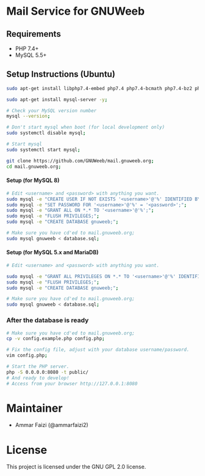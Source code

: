 # Mail Service for GNUWeeb

## Requirements
- PHP 7.4+
- MySQL 5.5+

## Setup Instructions (Ubuntu)
```sh
sudo apt-get install libphp7.4-embed php7.4 php7.4-bcmath php7.4-bz2 php7.4-cgi php7.4-cli php7.4-common php7.4-curl php7.4-dba php7.4-dev php7.4-enchant php7.4-gd php7.4-gmp php7.4-imap php7.4-interbase php7.4-intl php7.4-json php7.4-ldap php7.4-mbstring php7.4-mysql php7.4-opcache php7.4-readline php7.4-snmp php7.4-soap php7.4-sybase php7.4-tidy php7.4-xml php7.4-xmlrpc php7.4-xsl php7.4-zip -y

sudo apt-get install mysql-server -y;

# Check your MySQL version number
mysql --version;

# Don't start mysql when boot (for local development only)
sudo systemctl disable mysql;

# Start mysql
sudo systemctl start mysql;

git clone https://github.com/GNUWeeb/mail.gnuweeb.org;
cd mail.gnuweeb.org;
```

#### Setup (for MySQL 8)
```sh
# Edit <username> and <password> with anything you want.
sudo mysql -e "CREATE USER IF NOT EXISTS '<username>'@'%' IDENTIFIED BY '<password>';";
sudo mysql -e "SET PASSWORD FOR '<username>'@'%' = '<password>';";
sudo mysql -e "GRANT ALL ON *.* TO '<username>'@'%';";
sudo mysql -e "FLUSH PRIVILEGES;";
sudo mysql -e "CREATE DATABASE gnuweeb;";

# Make sure you have cd'ed to mail.gnuweeb.org;
sudo mysql gnuweeb < database.sql;
```


#### Setup (for MySQL 5.x and MariaDB)
```sh
# Edit <username> and <password> with anything you want.

sudo mysql -e "GRANT ALL PRIVILEGES ON *.* TO '<username>'@'%' IDENTIFIED BY '<password>';";
sudo mysql -e "FLUSH PRIVILEGES;";
sudo mysql -e "CREATE DATABASE gnuweeb;";

# Make sure you have cd'ed to mail.gnuweeb.org;
sudo mysql gnuweeb < database.sql;
```

### After the database is ready
```sh
# Make sure you have cd'ed to mail.gnuweeb.org;
cp -v config.example.php config.php;

# Fix the config file, adjust with your database username/password.
vim config.php;

# Start the PHP server.
php -S 0.0.0.0:8080 -t public/
# And ready to develop!
# Access from your browser http://127.0.0.1:8080
```


# Maintainer
- Ammar Faizi (@ammarfaizi2)


# License
This project is licensed under the GNU GPL 2.0 license.

